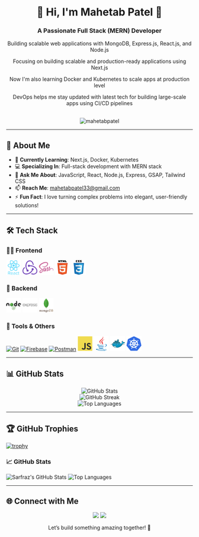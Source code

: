 <div align="center">
  <h1>🤍 Hi, I'm Mahetab Patel 🤍</h1>
  <h3>A Passionate Full Stack (MERN) Developer</h3>
  <p>Building scalable web applications with MongoDB, Express.js, React.js, and Node.js</p>
  <p>Focusing on building scalable and production-ready applications using Next.js</p>
  <p>Now I'm also learning Docker and Kubernetes to scale apps at production level</p>
  <p>DevOps helps me stay updated with latest tech for building large-scale apps using CI/CD pipelines</p>
  <br />
  <img src="https://komarev.com/ghpvc/?username=mahetabpatel&label=Profile%20views&color=0e75b6&style=flat" alt="mahetabpatel" />
</div>

---

## 🚀 About Me

- 🌱 **Currently Learning**: Next.js, Docker, Kubernetes
- 💻 **Specializing In**: Full-stack development with MERN stack
- 💬 **Ask Me About**: JavaScript, React, Node.js, Express, GSAP, Tailwind CSS
- 📫 **Reach Me**: [mahetabpatel33@gmail.com](mailto:mahetabpatel33@gmail.com)
- ⚡ **Fun Fact**: I love turning complex problems into elegant, user-friendly solutions!

---

## 🛠️ Tech Stack

### 👨‍💻 Frontend

<p>
  <a href="https://reactjs.org/" target="_blank"><img src="https://raw.githubusercontent.com/devicons/devicon/master/icons/react/react-original-wordmark.svg" alt="React" width="40" height="40"/></a>
  <a href="https://redux.js.org" target="_blank"><img src="https://raw.githubusercontent.com/devicons/devicon/master/icons/redux/redux-original.svg" alt="Redux" width="40" height="40"/></a>
  <a href="https://sass-lang.com" target="_blank"><img src="https://raw.githubusercontent.com/devicons/devicon/master/icons/sass/sass-original.svg" alt="Sass" width="40" height="40"/></a>
  <a href="https://www.w3.org/html/" target="_blank"><img src="https://raw.githubusercontent.com/devicons/devicon/master/icons/html5/html5-original-wordmark.svg" alt="HTML5" width="40" height="40"/></a>
  <a href="https://www.w3schools.com/css/" target="_blank"><img src="https://raw.githubusercontent.com/devicons/devicon/master/icons/css3/css3-original-wordmark.svg" alt="CSS3" width="40" height="40"/></a>
</p>

### 🔧 Backend

<p>
  <a href="https://nodejs.org" target="_blank"><img src="https://raw.githubusercontent.com/devicons/devicon/master/icons/nodejs/nodejs-original-wordmark.svg" alt="Node.js" width="40" height="40"/></a>
  <a href="https://expressjs.com" target="_blank"><img src="https://raw.githubusercontent.com/devicons/devicon/master/icons/express/express-original-wordmark.svg" alt="Express.js" width="40" height="40"/></a>
  <a href="https://www.mongodb.com/" target="_blank"><img src="https://raw.githubusercontent.com/devicons/devicon/master/icons/mongodb/mongodb-original-wordmark.svg" alt="MongoDB" width="40" height="40"/></a>
</p>

### 🧰 Tools & Others

<p>
  <a href="https://git-scm.com/" target="_blank"><img src="https://www.vectorlogo.zone/logos/git-scm/git-scm-icon.svg" alt="Git" width="40" height="40"/></a>
  <a href="https://firebase.google.com/" target="_blank"><img src="https://www.vectorlogo.zone/logos/firebase/firebase-icon.svg" alt="Firebase" width="40" height="40"/></a>
  <a href="https://postman.com" target="_blank"><img src="https://www.vectorlogo.zone/logos/getpostman/getpostman-icon.svg" alt="Postman" width="40" height="40"/></a>
  <a href="https://developer.mozilla.org/en-US/docs/Web/JavaScript" target="_blank"><img src="https://raw.githubusercontent.com/devicons/devicon/master/icons/javascript/javascript-original.svg" alt="JavaScript" width="40" height="40"/></a>
  <a href="https://www.java.com" target="_blank"><img src="https://raw.githubusercontent.com/devicons/devicon/master/icons/java/java-original.svg" alt="Java" width="40" height="40"/></a>
  <a href="https://www.docker.com/" target="_blank"><img src="https://raw.githubusercontent.com/devicons/devicon/master/icons/docker/docker-original.svg" alt="Docker" width="40" height="40"/></a>
  <a href="https://kubernetes.io/" target="_blank"><img src="https://raw.githubusercontent.com/devicons/devicon/master/icons/kubernetes/kubernetes-plain.svg" alt="Kubernetes" width="40" height="40"/></a>
</p>

---

## 📊 GitHub Stats

<p align="center">
  <img src="https://github-readme-stats.vercel.app/api?username=mahetabpatel&show_icons=true&theme=radical" alt="GitHub Stats" />
  <br />
  <img src="https://github-readme-streak-stats.herokuapp.com?user=mahetabpatel&theme=radical&hide_border=true" alt="GitHub Streak" />
  <br />
  <img src="https://github-readme-stats.vercel.app/api/top-langs/?username=mahetabpatel&layout=compact&theme=radical" alt="Top Languages" />
</p>

---

## 🏆 GitHub Trophies
[![trophy](https://github-profile-trophy.vercel.app/?username=petelmahetab&theme=onedark&column=7)](https://github.com/ryo-ma/github-profile-trophy)

### 📈 GitHub Stats
![Sarfraz's GitHub Stats](https://github-readme-stats.vercel.app/api?username=petelmahetab&show_icons=true&theme=radical&count_private=true)
![Top Languages](https://github-readme-stats.vercel.app/api/top-langs/?username=petelmahetab&layout=compact&theme=radical)

---

## 🌐 Connect with Me

<div align="center">
  <a href="mailto:mahetabpatel33@gmail.com"><img src="https://img.shields.io/badge/Email-mahetabpatel33@gmail.com-red?style=for-the-badge" /></a>
  <a href="https://www.linkedin.com/in/mahetab-patel-0b0a54292/" target="_blank"><img src="https://img.shields.io/badge/LinkedIn-blue?style=for-the-badge&logo=linkedin&logoColor=white" /></a>
</div>

<p align="center">Let’s build something amazing together! 🚀</p>
